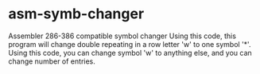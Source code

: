 # asm-symb-changer
Assembler 286-386 compatible symbol changer
Using this code, this program will change double repeating in a row letter 'w' to one symbol '*'.
Using this code, you can change symbol 'w' to anything else, and you can change number of entries.
